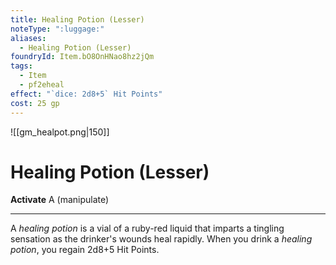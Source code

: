 ```yaml
---
title: Healing Potion (Lesser)
noteType: ":luggage:"
aliases:
  - Healing Potion (Lesser)
foundryId: Item.bO8OnHNao8hz2jQm
tags:
  - Item
  - pf2eheal
effect: "`dice: 2d8+5` Hit Points"
cost: 25 gp
---
```


![[gm_healpot.png|150]]
# Healing Potion (Lesser)


**Activate** A (manipulate)

* * *

A _healing potion_ is a vial of a ruby-red liquid that imparts a tingling sensation as the drinker's wounds heal rapidly. When you drink a _healing potion_, you regain 2d8+5 Hit Points.
